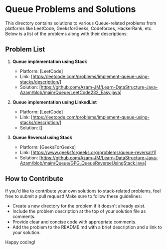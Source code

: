 # Queue Problems and Solutions

This directory contains solutions to various Queue-related problems from platforms like LeetCode, GeeksforGeeks, Codeforces, HackerRank, etc.
Below is a list of the problems along with their descriptions:

## Problem List

1. **Queue implementation using Stack**
   - Platform: [LeetCode]
   - Link: [https://leetcode.com/problems/implement-queue-using-stacks/description/]
   - Solution: [https://github.com/Azam-JM/Learn-DataStructure-Java-Azam/blob/main/Queue/LeetCode232_Easy.java]

2. **Queue implementation using LinkedList**
   - Platform: [LeetCode]
   - Link: [https://leetcode.com/problems/implement-queue-using-stacks/description/]
   - Solution: []
  
3. **Queue Reversal using Stack**
   - Platform: [GeeksForGeeks]
   - Link: [https://www.geeksforgeeks.org/problems/queue-reversal/1]
   - Solution: [https://github.com/Azam-JM/Learn-DataStructure-Java-Azam/blob/main/Queue/GFG_QueueReverseUsingStack.java]
  
## How to Contribute

If you'd like to contribute your own solutions to stack-related problems, feel free to submit a pull request! Make sure to follow these guidelines:

- Create a new directory for the problem if it doesn't already exist.
- Include the problem description at the top of your solution file as comments.
- Provide clear and concise code with appropriate comments.
- Add the problem to the README.md with a brief description and a link to your solution.

Happy coding!

